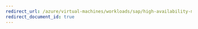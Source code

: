 ```yaml
---
redirect_url: /azure/virtual-machines/workloads/sap/high-availability-multi-sid
redirect_document_id: true
---
```

